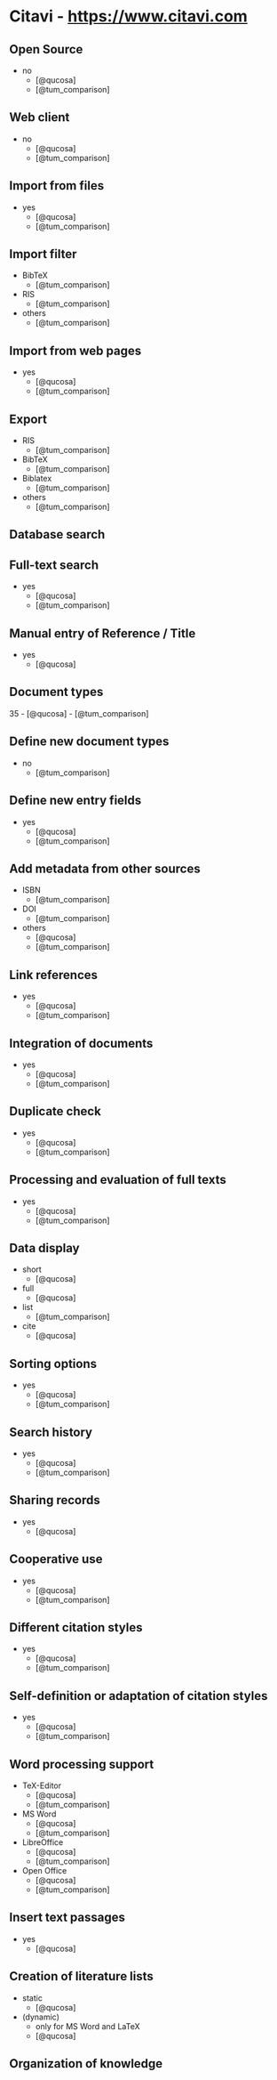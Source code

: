 # Citavi - https://www.citavi.com

## Open Source
- no
    - [@qucosa]
    - [@tum_comparison]

## Web client
- no
    - [@qucosa]
    - [@tum_comparison]

## Import from files
- yes
    - [@qucosa]
    - [@tum_comparison]

## Import filter
- BibTeX
    - [@tum_comparison]
- RIS
    - [@tum_comparison]
- others
    - [@tum_comparison]

## Import from web pages
- yes
    - [@qucosa]
    - [@tum_comparison]

## Export
- RIS
    - [@tum_comparison]
- BibTeX
    - [@tum_comparison]
- Biblatex
    - [@tum_comparison]
- others
    - [@tum_comparison]

## Database search

## Full-text search
- yes
    - [@qucosa]
    - [@tum_comparison]

## Manual entry of Reference / Title
- yes
    - [@qucosa]

## Document types
35
    - [@qucosa]
    - [@tum_comparison]

## Define new document types
- no
    - [@tum_comparison]

## Define new entry fields
- yes
    - [@qucosa]
    - [@tum_comparison]

## Add metadata from other sources
- ISBN
    - [@tum_comparison]
- DOI
    - [@tum_comparison]
- others
    - [@qucosa]
    - [@tum_comparison]

## Link references
- yes
    - [@qucosa]
    - [@tum_comparison]

## Integration of documents
- yes
    - [@qucosa]
    - [@tum_comparison]

## Duplicate check
- yes
    - [@qucosa]
    - [@tum_comparison]

## Processing and evaluation of full texts
- yes
    - [@qucosa]
    - [@tum_comparison]

## Data display
- short
    - [@qucosa]
- full
    - [@qucosa]
- list
    - [@tum_comparison]
- cite
    - [@qucosa]

## Sorting options
- yes
    - [@qucosa]
    - [@tum_comparison]

## Search history
- yes
    - [@qucosa]
    - [@tum_comparison]

## Sharing records
- yes
    - [@qucosa]

## Cooperative use
- yes
    - [@qucosa]
    - [@tum_comparison]

## Different citation styles
- yes
    - [@qucosa]
    - [@tum_comparison]

## Self-definition or adaptation of citation styles
- yes
    - [@qucosa]
    - [@tum_comparison]

## Word processing support
- TeX-Editor
    - [@qucosa]
    - [@tum_comparison]
- MS Word
    - [@qucosa]
    - [@tum_comparison]
- LibreOffice
    - [@qucosa]
    - [@tum_comparison]
- Open Office
    - [@qucosa]
    - [@tum_comparison]

## Insert text passages
- yes
    - [@qucosa]

## Creation of literature lists
- static
    - [@qucosa]
- (dynamic)
    - only for MS Word and LaTeX
    - [@qucosa]

## Organization of knowledge

